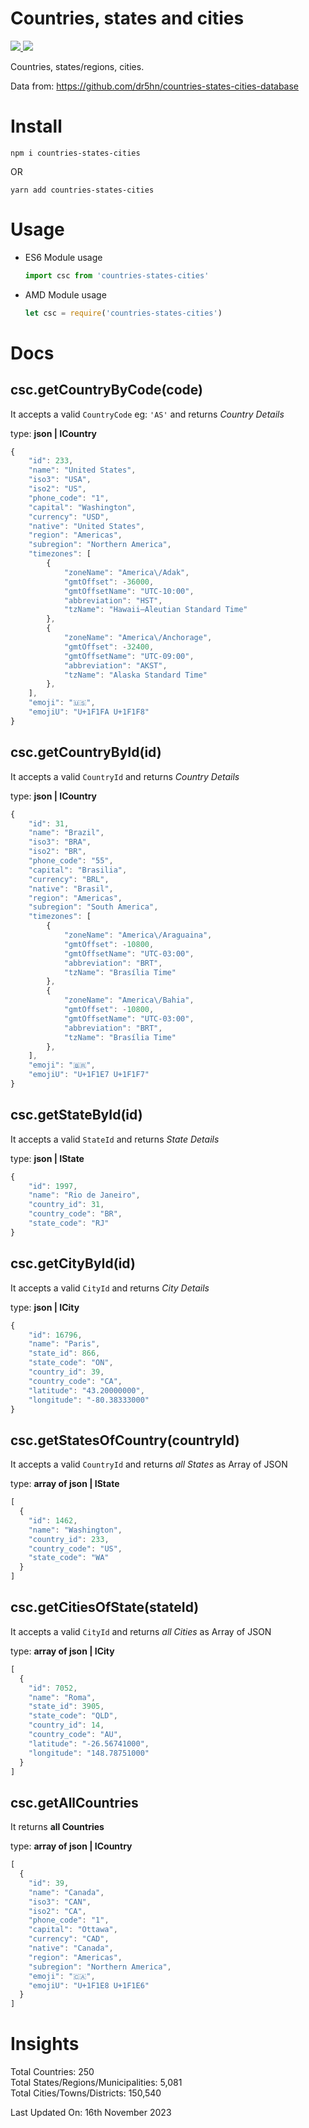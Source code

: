 <h1>Countries, states and cities</h1>

<p>
  <a href="https://npm-stat.com/charts.html?package=countries-states-cities">
    <img src="https://img.shields.io/npm/dm/countries-states-cities.svg">
  </a>
  <a href="https://www.npmjs.com/package/countries-states-cities">
    <img src="https://badge.fury.io/js/countries-states-cities.svg">
  </a>
</p>

Countries, states/regions, cities.

Data from: https://github.com/dr5hn/countries-states-cities-database

# Install
`npm i countries-states-cities`

OR

`yarn add countries-states-cities`

# Usage

  - ES6 Module usage
   
     ```js
     import csc from 'countries-states-cities'
     ```

  - AMD Module usage
  
    ```js
    let csc = require('countries-states-cities')
    ```

# Docs

csc.getCountryByCode(code)
---------------

It accepts a valid `CountryCode` eg: `'AS'` and returns *Country Details*

type: **json | ICountry**

```js
{
    "id": 233,
    "name": "United States",
    "iso3": "USA",
    "iso2": "US",
    "phone_code": "1",
    "capital": "Washington",
    "currency": "USD",
    "native": "United States",
    "region": "Americas",
    "subregion": "Northern America",
    "timezones": [
        {
            "zoneName": "America\/Adak",
            "gmtOffset": -36000,
            "gmtOffsetName": "UTC-10:00",
            "abbreviation": "HST",
            "tzName": "Hawaii–Aleutian Standard Time"
        },
        {
            "zoneName": "America\/Anchorage",
            "gmtOffset": -32400,
            "gmtOffsetName": "UTC-09:00",
            "abbreviation": "AKST",
            "tzName": "Alaska Standard Time"
        },
    ],
    "emoji": "🇺🇸",
    "emojiU": "U+1F1FA U+1F1F8"
}
```

csc.getCountryById(id)
---------------

It accepts a valid `CountryId` and returns *Country Details*

type: **json | ICountry**

```js
{
    "id": 31,
    "name": "Brazil",
    "iso3": "BRA",
    "iso2": "BR",
    "phone_code": "55",
    "capital": "Brasilia",
    "currency": "BRL",
    "native": "Brasil",
    "region": "Americas",
    "subregion": "South America",
    "timezones": [
        {
            "zoneName": "America\/Araguaina",
            "gmtOffset": -10800,
            "gmtOffsetName": "UTC-03:00",
            "abbreviation": "BRT",
            "tzName": "Brasília Time"
        },
        {
            "zoneName": "America\/Bahia",
            "gmtOffset": -10800,
            "gmtOffsetName": "UTC-03:00",
            "abbreviation": "BRT",
            "tzName": "Brasília Time"
        },
    ],
    "emoji": "🇧🇷",
    "emojiU": "U+1F1E7 U+1F1F7"
}
```

csc.getStateById(id)
---------------

It accepts a valid `StateId` and returns *State Details*

type: **json | IState**

```js
{
    "id": 1997,
    "name": "Rio de Janeiro",
    "country_id": 31,
    "country_code": "BR",
    "state_code": "RJ"
}
```

csc.getCityById(id)
---------------

It accepts a valid `CityId` and returns *City Details*

type: **json | ICity**

```js
{
    "id": 16796,
    "name": "Paris",
    "state_id": 866,
    "state_code": "ON",
    "country_id": 39,
    "country_code": "CA",
    "latitude": "43.20000000",
    "longitude": "-80.38333000"
}
```

csc.getStatesOfCountry(countryId)
---------------

It accepts a valid `CountryId` and returns *all States* as Array of JSON

type: **array of json | IState**

```js
[
  {
    "id": 1462,
    "name": "Washington",
    "country_id": 233,
    "country_code": "US",
    "state_code": "WA"
  }
]

```
csc.getCitiesOfState(stateId)
---------------

It accepts a valid `CityId` and returns *all Cities* as Array of JSON

type: **array of json | ICity**

```js
[
  {
    "id": 7052,
    "name": "Roma",
    "state_id": 3905,
    "state_code": "QLD",
    "country_id": 14,
    "country_code": "AU",
    "latitude": "-26.56741000",
    "longitude": "148.78751000"
  }
]

```

csc.getAllCountries
---------------
It returns **all Countries**

type: **array of json | ICountry**

```js
[
  {
    "id": 39,
    "name": "Canada",
    "iso3": "CAN",
    "iso2": "CA",
    "phone_code": "1",
    "capital": "Ottawa",
    "currency": "CAD",
    "native": "Canada",
    "region": "Americas",
    "subregion": "Northern America",
    "emoji": "🇨🇦",
    "emojiU": "U+1F1E8 U+1F1E6"
  }
]
```

# Insights
Total Countries: 250 <br>
Total States/Regions/Municipalities: 5,081 <br>
Total Cities/Towns/Districts: 150,540 <br>

Last Updated On: 16th November 2023